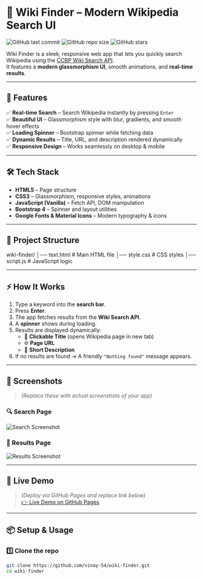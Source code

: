 # 📖 Wiki Finder – Modern Wikipedia Search UI

![GitHub last commit](https://img.shields.io/github/last-commit/yourusername/wiki-finder?style=flat-square)
![GitHub repo size](https://img.shields.io/github/repo-size/yourusername/wiki-finder?color=blue&style=flat-square)
![GitHub stars](https://img.shields.io/github/stars/yourusername/wiki-finder?style=flat-square)

Wiki Finder is a sleek, responsive web app that lets you quickly search Wikipedia using the [CCBP Wiki Search API](https://apis.ccbp.in/wiki-search).  
It features a **modern glassmorphism UI**, smooth animations, and **real-time results**.

---

## 🚀 Features
✅ **Real‑time Search** – Search Wikipedia instantly by pressing `Enter`  
✅ **Beautiful UI** – Glassmorphism style with blur, gradients, and smooth hover effects  
✅ **Loading Spinner** – Bootstrap spinner while fetching data  
✅ **Dynamic Results** – Title, URL, and description rendered dynamically  
✅ **Responsive Design** – Works seamlessly on desktop & mobile  

---

## 🛠️ Tech Stack
- **HTML5** – Page structure  
- **CSS3** – Glassmorphism, responsive styles, animations  
- **JavaScript (Vanilla)** – Fetch API, DOM manipulation  
- **Bootstrap 4** – Spinner and layout utilities  
- **Google Fonts & Material Icons** – Modern typography & icons  

---

## 📂 Project Structure
wiki-finder/
│── text.html # Main HTML file
│── style.css # CSS styles
│── script.js # JavaScript logic



---

## ⚡ How It Works
1. Type a keyword into the **search bar**.
2. Press **Enter**.
3. The app fetches results from the **Wiki Search API**.
4. A **spinner** shows during loading.
5. Results are displayed dynamically:
   - 🔗 **Clickable Title** (opens Wikipedia page in new tab)
   - 🌐 **Page URL**
   - 📝 **Short Description**
6. If no results are found → A friendly `"Nothing found"` message appears.

---

## 📸 Screenshots
> *(Replace these with actual screenshots of your app)*

### 🔍 Search Page
![Search Screenshot](screenshots/search-page.png)

### 📄 Results Page
![Results Screenshot](screenshots/results.png)

---

## 🔗 Live Demo
> *(Deploy via GitHub Pages and replace link below)*  
[👉 Live Demo on GitHub Pages](https://vinay-54.github.io/wiki-finder)

---

## 📦 Setup & Usage
### 1️⃣ Clone the repo
```bash
git clone https://github.com/vinay-54/wiki-finder.git
cd wiki-finder




